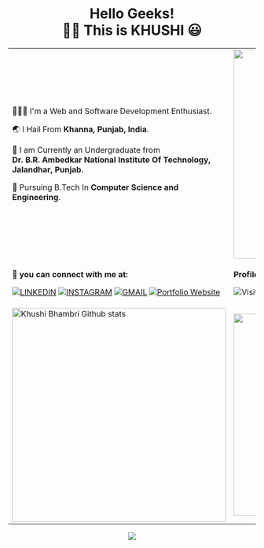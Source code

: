 <h1 align="center"> Hello Geeks!<br>   👧🏻 This is KHUSHI 😃 </h1>
<!--  #### 👧🏻 This is **KHUSHI** 😃. -->
<table>
<tr>
  <td><p>
👩🏻‍💻 I'm a Web and Software Development Enthusiast.

🌏 I Hail From **Khanna, Punjab, India**.

🏫 I am Currently an Undergraduate from <br/>**Dr. B.R. Ambedkar National Institute Of Technology,<br/> Jalandhar, Punjab.**
   

📄 Pursuing B.Tech In **Computer Science and Engineering**.
   </p></td>
 <td><img src = "https://i.postimg.cc/Fs75yYVT/giphy.gif" width="425"></td>
</tr>
<tr>
 <td>
  
  **🔗 you can connect with me at:**
 
[![LINKEDIN](https://img.shields.io/badge/LinkedIn-informational?style=for-the-badge&logo=linkedin&logoColor=white&color=0077b5)](https://www.linkedin.com/in/khushibhambri/)
[![INSTAGRAM](https://img.shields.io/badge/Instagram-informational?style=for-the-badge&logo=instagram&logoColor=white&color=0077b5)](https://www.instagram.com/)
[![GMAIL](https://img.shields.io/badge/Gmail-informational?style=for-the-badge&logo=gmail&logoColor=white&color=D44638)](mailto:bhambrikhushi4@gmail.com)
[![Portfolio Website](https://img.shields.io/badge/Khushi-informational?style=for-the-badge&logo=google-chrome&logoColor=white&color=4885ed)](https://github.com/KhushiBhambri)
  
</td>
<td>
 
 **Profile Visitors:**
 
![Visitor Count](https://profile-counter.glitch.me/khushibhambri/count.svg)
</td>
</tr>
<tr>
  <td><img src = "https://github-readme-stats.vercel.app/api?username=khushibhambri&count_private=true&show_icons=true&theme=algolia&line_height=23" alt="Khushi Bhambri Github stats" width="435">
  </td>
  <td><img src="https://github-readme-streak-stats.herokuapp.com/?user=khushibhambri&theme=algolia&card_height=30" width="410">  
  </td>
 </tr> 
 </table>
<p align="center">
  <img src="https://github-readme-stats.vercel.app/api/top-langs/?username=khushibhambri&langs_count=10&layout=compact&theme=algolia&card_width=445" aligh="center">
</p>


